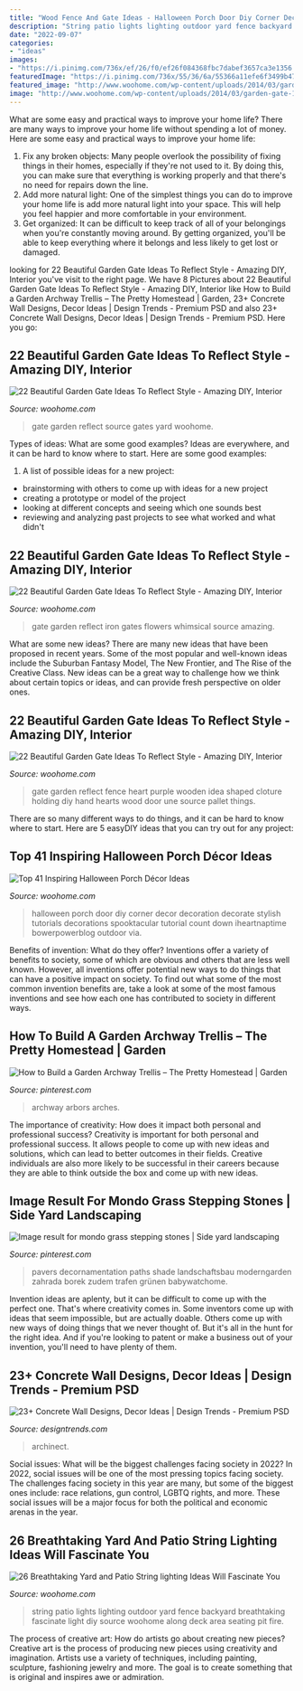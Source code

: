 ```yaml
---
title: "Wood Fence And Gate Ideas - Halloween Porch Door Diy Corner Decor Decoration Decorate Stylish Tutorials Decorations Spooktacular Tutorial Count Down Iheartnaptime Bowerpowerblog Outdoor Via"
description: "String patio lights lighting outdoor yard fence backyard breathtaking fascinate light diy source woohome along deck area seating pit fire"
date: "2022-09-07"
categories:
- "ideas"
images:
- "https://i.pinimg.com/736x/ef/26/f0/ef26f084368fbc7dabef3657ca3e1356.jpg"
featuredImage: "https://i.pinimg.com/736x/55/36/6a/55366a11efe6f3499b473fe83dbb405a.jpg"
featured_image: "http://www.woohome.com/wp-content/uploads/2014/03/garden-gate-20.jpg"
image: "http://www.woohome.com/wp-content/uploads/2014/03/garden-gate-19.jpg"
---
```



What are some easy and practical ways to improve your home life?
There are many ways to improve your home life without spending a lot of money. Here are some easy and practical ways to improve your home life: 
1. Fix any broken objects: Many people overlook the possibility of fixing things in their homes, especially if they're not used to it. By doing this, you can make sure that everything is working properly and that there's no need for repairs down the line. 
2. Add more natural light: One of the simplest things you can do to improve your home life is add more natural light into your space. This will help you feel happier and more comfortable in your environment. 
3. Get organized: It can be difficult to keep track of all of your belongings when you're constantly moving around. By getting organized, you'll be able to keep everything where it belongs and less likely to get lost or damaged.

	

		
looking for 22 Beautiful Garden Gate Ideas To Reflect Style - Amazing DIY, Interior you've visit to the right page. We have 8 Pictures about 22 Beautiful Garden Gate Ideas To Reflect Style - Amazing DIY, Interior like How to Build a Garden Archway Trellis – The Pretty Homestead | Garden, 23+ Concrete Wall Designs, Decor Ideas | Design Trends - Premium PSD and also 23+ Concrete Wall Designs, Decor Ideas | Design Trends - Premium PSD. Here you go:
		
    
## 22 Beautiful Garden Gate Ideas To Reflect Style - Amazing DIY, Interior

<img loading=lazy src="http://www.woohome.com/wp-content/uploads/2014/03/garden-gate-19.jpg" onerror="this.onerror=null;this.src='https://tse2.mm.bing.net/th?id=OIP.zFQeOaS4airb6-X1jQH_HQHaLT&amp;pid=15.1';" alt="22 Beautiful Garden Gate Ideas To Reflect Style - Amazing DIY, Interior">

_Source: woohome.com_

>gate garden reflect source gates yard woohome. 

	

Types of ideas: What are some good examples?
Ideas are everywhere, and it can be hard to know where to start. Here are some good examples:
1. A list of possible ideas for a new project: 
- brainstorming with others to come up with ideas for a new project 
- creating a prototype or model of the project 
- looking at different concepts and seeing which one sounds best 
- reviewing and analyzing past projects to see what worked and what didn't 

    
## 22 Beautiful Garden Gate Ideas To Reflect Style - Amazing DIY, Interior

<img loading=lazy src="http://www.woohome.com/wp-content/uploads/2014/03/garden-gate-9.jpg" onerror="this.onerror=null;this.src='https://tse2.mm.bing.net/th?id=OIP.LtODAM3Eff57y8vN9uZGuAHaMj&amp;pid=15.1';" alt="22 Beautiful Garden Gate Ideas To Reflect Style - Amazing DIY, Interior">

_Source: woohome.com_

>gate garden reflect iron gates flowers whimsical source amazing. 

	

What are some new ideas?
There are many new ideas that have been proposed in recent years. Some of the most popular and well-known ideas include the Suburban Fantasy Model, The New Frontier, and The Rise of the Creative Class. New ideas can be a great way to challenge how we think about certain topics or ideas, and can provide fresh perspective on older ones.

    
## 22 Beautiful Garden Gate Ideas To Reflect Style - Amazing DIY, Interior

<img loading=lazy src="http://www.woohome.com/wp-content/uploads/2014/03/garden-gate-20.jpg" onerror="this.onerror=null;this.src='https://tse4.mm.bing.net/th?id=OIP.WbJj-2zvWaOQxS12KIGkEQHaJ4&amp;pid=15.1';" alt="22 Beautiful Garden Gate Ideas To Reflect Style - Amazing DIY, Interior">

_Source: woohome.com_

>gate garden reflect fence heart purple wooden idea shaped cloture holding diy hand hearts wood door une source pallet things. 

	

There are so many different ways to do things, and it can be hard to know where to start. Here are 5 easyDIY ideas that you can try out for any project: 

    
## Top 41 Inspiring Halloween Porch Décor Ideas

<img loading=lazy src="http://www.woohome.com/wp-content/uploads/2014/10/Halloween-porch-ideas-31.jpg" onerror="this.onerror=null;this.src='https://tse2.mm.bing.net/th?id=OIP.MzcXr11HOIAPgGyYKepfVQHaKh&amp;pid=15.1';" alt="Top 41 Inspiring Halloween Porch Décor Ideas">

_Source: woohome.com_

>halloween porch door diy corner decor decoration decorate stylish tutorials decorations spooktacular tutorial count down iheartnaptime bowerpowerblog outdoor via. 

	

Benefits of invention: What do they offer?
Inventions offer a variety of benefits to society, some of which are obvious and others that are less well known. However, all inventions offer potential new ways to do things that can have a positive impact on society. To find out what some of the most common invention benefits are, take a look at some of the most famous inventions and see how each one has contributed to society in different ways.

    
## How To Build A Garden Archway Trellis – The Pretty Homestead | Garden

<img loading=lazy src="https://i.pinimg.com/736x/ef/26/f0/ef26f084368fbc7dabef3657ca3e1356.jpg" onerror="this.onerror=null;this.src='https://tse2.mm.bing.net/th?id=OIP.MO-do42dMBekRNNOoUa9VQHaKL&amp;pid=15.1';" alt="How to Build a Garden Archway Trellis – The Pretty Homestead | Garden">

_Source: pinterest.com_

>archway arbors arches. 

	

The importance of creativity: How does it impact both personal and professional success?
Creativity is important for both personal and professional success. It allows people to come up with new ideas and solutions, which can lead to better outcomes in their fields. Creative individuals are also more likely to be successful in their careers because they are able to think outside the box and come up with new ideas.

    
## Image Result For Mondo Grass Stepping Stones | Side Yard Landscaping

<img loading=lazy src="https://i.pinimg.com/736x/55/36/6a/55366a11efe6f3499b473fe83dbb405a.jpg" onerror="this.onerror=null;this.src='https://tse2.mm.bing.net/th?id=OIP.5nJSj9Fclfb5EybQMOmJiAHaLH&amp;pid=15.1';" alt="Image result for mondo grass stepping stones | Side yard landscaping">

_Source: pinterest.com_

>pavers decornamentation paths shade landschaftsbau moderngarden zahrada borek zudem trafen grünen babywatchome. 

	

Invention ideas are aplenty, but it can be difficult to come up with the perfect one. That's where creativity comes in. Some inventors come up with ideas that seem impossible, but are actually doable. Others come up with new ways of doing things that we never thought of. But it's all in the hunt for the right idea. And if you're looking to patent or make a business out of your invention, you'll need to have plenty of them.

    
## 23+ Concrete Wall Designs, Decor Ideas | Design Trends - Premium PSD

<img loading=lazy src="https://images.designtrends.com/wp-content/uploads/2016/03/21110226/Dining-Room-Concrete-Wall.jpeg" onerror="this.onerror=null;this.src='https://tse1.mm.bing.net/th?id=OIP.wUCInLWd9QQE6rH_2xio9AHaJ4&amp;pid=15.1';" alt="23+ Concrete Wall Designs, Decor Ideas | Design Trends - Premium PSD">

_Source: designtrends.com_

>archinect. 

	

Social issues: What will be the biggest challenges facing society in 2022?
In 2022, social issues will be one of the most pressing topics facing society. The challenges facing society in this year are many, but some of the biggest ones include: race relations, gun control, LGBTQ rights, and more. These social issues will be a major focus for both the political and economic arenas in the year.

    
## 26 Breathtaking Yard And Patio String Lighting Ideas Will Fascinate You

<img loading=lazy src="http://www.woohome.com/wp-content/uploads/2015/01/patio-outdoor-string-lights-woohome-14.jpg" onerror="this.onerror=null;this.src='https://tse4.mm.bing.net/th?id=OIP.j4RPmr2sRLGtJkYN9F7SZgHaJ4&amp;pid=15.1';" alt="26 Breathtaking Yard and Patio String lighting Ideas Will Fascinate You">

_Source: woohome.com_

>string patio lights lighting outdoor yard fence backyard breathtaking fascinate light diy source woohome along deck area seating pit fire. 

	

The process of creative art: How do artists go about creating new pieces?
Creative art is the process of producing new pieces using creativity and imagination. Artists use a variety of techniques, including painting, sculpture, fashioning jewelry and more. The goal is to create something that is original and inspires awe or admiration.

